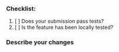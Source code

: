 ### Checklist:

1. [ ] Does your submission pass tests?
2. [ ] Is the feature has been locally tested?

### Describe your changes
